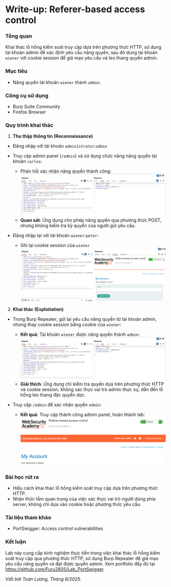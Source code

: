 # Write-up: Referer-based access control 

### Tổng quan
Khai thác lỗ hổng kiểm soát truy cập dựa trên phương thức HTTP, sử dụng tài khoản admin để xác định yêu cầu nâng quyền, sau đó dùng tài khoản `wiener` với cookie session để giả mạo yêu cầu và leo thang quyền admin. 

### Mục tiêu
- Nâng quyền tài khoản `wiener` thành `admin`.

### Công cụ sử dụng
- Burp Suite Community
- Firefox Browser

### Quy trình khai thác
1. **Thu thập thông tin (Reconnaissance)**
- Đăng nhập với tài khoản `administrator`:`admin`
- Truy cập admin panel (`/admin`) và sử dụng chức năng nâng quyền tài khoản `carlos`:
    - Phản hồi xác nhận nâng quyền thành công:
        ![upgrade](./image/upgrade.png)
    - **Quan sát**: Ứng dụng cho phép nâng quyền qua phương thức POST, nhưng không kiểm tra kỹ quyền của người gửi yêu cầu.

- Đăng nhập lại với tài khoản `wiener`:`peter`:
    - Ghi lại cookie session của `wiener`
        ![wiener](./image/wiener.png)

2. **Khai thác (Exploitation)**
- Trong Burp Repeater, gửi lại yêu cầu nâng quyền từ tài khoản admin, nhưng thay cookie session bằng cookie của `wiener`:
    - **Kết quả**: Tài khoản `wiener` được nâng quyền thành `admin`:
        ![admin](./image/leo.png)
    - **Giải thích**: Ứng dụng chỉ kiểm tra quyền dựa trên phương thức HTTP và cookie session, không xác thực vai trò admin thực sự, dẫn đến lỗ hổng leo thang đặc quyền dọc.

- Truy cập `/admin` để xác nhận quyền `admin`:
    - **Kết quả**: Truy cập thành công admin panel, hoàn thành lab:
        ![solved](./image/solved.png)

### Bài học rút ra
- Hiểu cách khai thác lỗ hổng kiểm soát truy cập dựa trên phương thức HTTP.
- Nhận thức tầm quan trọng của việc xác thực vai trò người dùng phía server, không chỉ dựa vào cookie hoặc phương thức yêu cầu.

### Tài liệu tham khảo
- PortSwigger: Access control vulnerabilities

### Kết luận
Lab này cung cấp kinh nghiệm thực tiễn trong việc khai thác lỗ hổng kiểm soát truy cập qua phương thức HTTP, sử dụng Burp Repeater để giả mạo yêu cầu nâng quyền và đạt được quyền admin. Xem portfolio đầy đủ tại https://github.com/Furu2805/Lab_PortSwigger.

*Viết bởi Toàn Lương, Tháng 6/2025.*